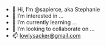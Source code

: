 - 👋 Hi, I’m @sapierce, aka Stephanie
- 👀 I’m interested in ...
- 🌱 I’m currently learning ...
- 💞️ I’m looking to collaborate on ...
- 📫 lowlysacker@gmail.com

<!---
sapierce/sapierce is a ✨ special ✨ repository because its `README.md` (this file) appears on your GitHub profile.
You can click the Preview link to take a look at your changes.
--->
